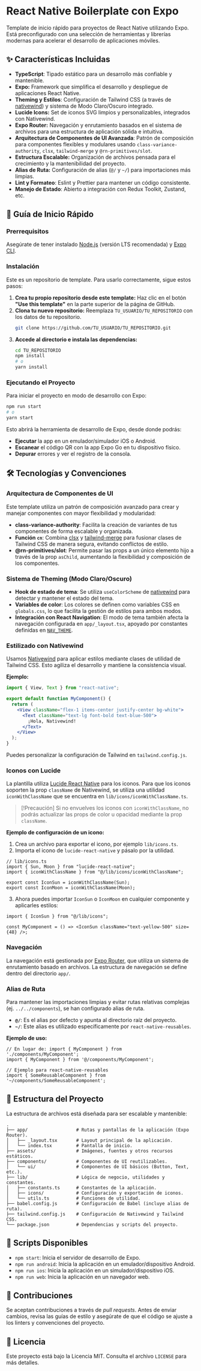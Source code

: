 # React Native Boilerplate con Expo

Template de inicio rápido para proyectos de React Native utilizando Expo. Está preconfigurado con una selección de herramientas y librerías modernas para acelerar el desarrollo de aplicaciones móviles.

## ✨ Características Incluidas

- **TypeScript**: Tipado estático para un desarrollo más confiable y mantenible.
- **Expo:** Framework que simplifica el desarrollo y despliegue de aplicaciones React Native.
- **Theming y Estilos**: Configuración de Tailwind CSS (a través de [nativewind](https://www.nativewind.dev/)) y sistema de Modo Claro/Oscuro integrado.
- **Lucide Icons:** Set de iconos SVG limpios y personalizables, integrados con Nativewind.
- **Expo Router:** Navegación y enrutamiento basados en el sistema de archivos para una estructura de aplicación sólida e intuitiva.
- **Arquitectura de Componentes de UI Avanzada**: Patrón de composición para componentes flexibles y modulares usando `class-variance-authority`, `clsx`, `tailwind-merge` y `@rn-primitives/slot`.
- **Estructura Escalable:** Organización de archivos pensada para el crecimiento y la mantenibilidad del proyecto.
- **Alias de Ruta:** Configuración de alias (`@/` y `~/`) para importaciones más limpias.
- **Lint y Formateo**: Eslint y Prettier para mantener un código consistente.
- **Manejo de Estado**: Abierto a integración con Redux Toolkit, Zustand, etc.

## 🚀 Guía de Inicio Rápido

### Prerrequisitos

Asegúrate de tener instalado [Node.js](https://nodejs.org/) (versión LTS recomendada) y [Expo CLI](https://docs.expo.dev/workflow/expo-cli/).

### Instalación

Este es un repositorio de template. Para usarlo correctamente, sigue estos pasos:

1.  **Crea tu propio repositorio desde este template:** Haz clic en el botón **"Use this template"** en la parte superior de la página de GitHub.
2.  **Clona tu nuevo repositorio:** Reemplaza `TU_USUARIO/TU_REPOSITORIO` con los datos de tu repositorio.
    ```bash
    git clone https://github.com/TU_USUARIO/TU_REPOSITORIO.git
    ```
3.  **Accede al directorio e instala las dependencias:**
    ```bash
    cd TU_REPOSITORIO
    npm install
    # o
    yarn install
    ```

### Ejecutando el Proyecto

Para iniciar el proyecto en modo de desarrollo con Expo:

```bash
npm run start
# o
yarn start
```

Esto abrirá la herramienta de desarrollo de Expo, desde donde podrás:
- **Ejecutar** la app en un emulador/simulador iOS o Android.
- **Escanear** el código QR con la app Expo Go en tu dispositivo físico.
- **Depurar** errores y ver el registro de la consola.

## 🛠️ Tecnologías y Convenciones

### Arquitectura de Componentes de UI

Este template utiliza un patrón de composición avanzado para crear y manejar componentes con mayor flexibilidad y modularidad:

- **class-variance-authority**: Facilita la creación de variantes de tus componentes de forma escalable y organizada.
- **Función `cn`**: Combina [clsx](https://github.com/lukeed/clsx) y [tailwind-merge](https://github.com/dcastil/tailwind-merge) para fusionar clases de Tailwind CSS de manera segura, evitando conflictos de estilo.
- **@rn-primitives/slot**: Permite pasar las props a un único elemento hijo a través de la prop `asChild`, aumentando la flexibilidad y composición de los componentes.

### Sistema de Theming (Modo Claro/Oscuro)

- **Hook de estado de tema**: Se utiliza `useColorScheme` de [nativewind](https://www.nativewind.dev/) para detectar y mantener el estado del tema.
- **Variables de color**: Los colores se definen como variables CSS en `globals.css`, lo que facilita la gestión de estilos para ambos modos.
- **Integración con React Navigation**: El modo de tema también afecta la navegación configurada en `app/_layout.tsx`, apoyado por constantes definidas en [`NAV_THEME`](lib/constants.ts).

### Estilizado con Nativewind

Usamos [Nativewind](https://www.nativewind.dev/) para aplicar estilos mediante clases de utilidad de Tailwind CSS. Esto agiliza el desarrollo y mantiene la consistencia visual.

**Ejemplo:**
```jsx
import { View, Text } from "react-native";

export default function MyComponent() {
  return (
    <View className="flex-1 items-center justify-center bg-white">
      <Text className="text-lg font-bold text-blue-500">
        ¡Hola, Nativewind!
      </Text>
    </View>
  );
}
```
Puedes personalizar la configuración de Tailwind en `tailwind.config.js`.

### Iconos con Lucide

La plantilla utiliza [Lucide React Native](https://lucide.dev/guide/packages/lucide-react-native) para los iconos. Para que los iconos soporten la prop `className` de Nativewind, se utiliza una utilidad `iconWithClassName` que se encuentra en `lib/icons/iconWithClassName.ts`.

> [!Precaución]
> Si no envuelves los iconos con `iconWithClassName`, no podrás actualizar las props de color u opacidad mediante la prop `className`.

**Ejemplo de configuración de un icono:**

1.  Crea un archivo para exportar el icono, por ejemplo `lib/icons.ts`.
2.  Importa el icono de `lucide-react-native` y pásalo por la utilidad.

```tsx
// lib/icons.ts
import { Sun, Moon } from "lucide-react-native";
import { iconWithClassName } from "@/lib/icons/iconWithClassName";

export const IconSun = iconWithClassName(Sun);
export const IconMoon = iconWithClassName(Moon);
```

3.  Ahora puedes importar `IconSun` o `IconMoon` en cualquier componente y aplicarles estilos:

```tsx
import { IconSun } from "@/lib/icons";

const MyComponent = () => <IconSun className="text-yellow-500" size={48} />;
```

### Navegación

La navegación está gestionada por [Expo Router](https://docs.expo.dev/router/introduction/), que utiliza un sistema de enrutamiento basado en archivos. La estructura de navegación se define dentro del directorio `app/`.

### Alias de Ruta

Para mantener las importaciones limpias y evitar rutas relativas complejas (ej. `../../components`), se han configurado alias de ruta.

-   **`@/`**: Es el alias por defecto y apunta al directorio raíz del proyecto.
-   **`~/`**: Este alias es utilizado específicamente por `react-native-reusables`.

**Ejemplo de uso:**
```tsx
// En lugar de: import { MyComponent } from './components/MyComponent';
import { MyComponent } from '@/components/MyComponent';

// Ejemplo para react-native-reusables
import { SomeReusableComponent } from '~/components/SomeReusableComponent';
```

## 📂 Estructura del Proyecto

La estructura de archivos está diseñada para ser escalable y mantenible:

```
.
├── app/                  # Rutas y pantallas de la aplicación (Expo Router).
│   ├── _layout.tsx       # Layout principal de la aplicación.
│   └── index.tsx         # Pantalla de inicio.
├── assets/               # Imágenes, fuentes y otros recursos estáticos.
├── components/           # Componentes de UI reutilizables.
│   └── ui/               # Componentes de UI básicos (Button, Text, etc.).
├── lib/                  # Lógica de negocio, utilidades y constantes.
│   ├── constants.ts      # Constantes de la aplicación.
│   ├── icons/            # Configuración y exportación de iconos.
│   └── utils.ts          # Funciones de utilidad.
├── babel.config.js       # Configuración de Babel (incluye alias de ruta).
├── tailwind.config.js    # Configuración de Nativewind y Tailwind CSS.
└── package.json          # Dependencias y scripts del proyecto.
```

## 📜 Scripts Disponibles

- `npm start`: Inicia el servidor de desarrollo de Expo.
- `npm run android`: Inicia la aplicación en un emulador/dispositivo Android.
- `npm run ios`: Inicia la aplicación en un simulador/dispositivo iOS.
- `npm run web`: Inicia la aplicación en un navegador web.

## 🤝 Contribuciones

Se aceptan contribuciones a través de *pull requests*. Antes de enviar cambios, revisa las guías de estilo y asegúrate de que el código se ajuste a los linters y convenciones del proyecto.

## 📄 Licencia

Este proyecto está bajo la Licencia MIT. Consulta el archivo `LICENSE` para más detalles.

